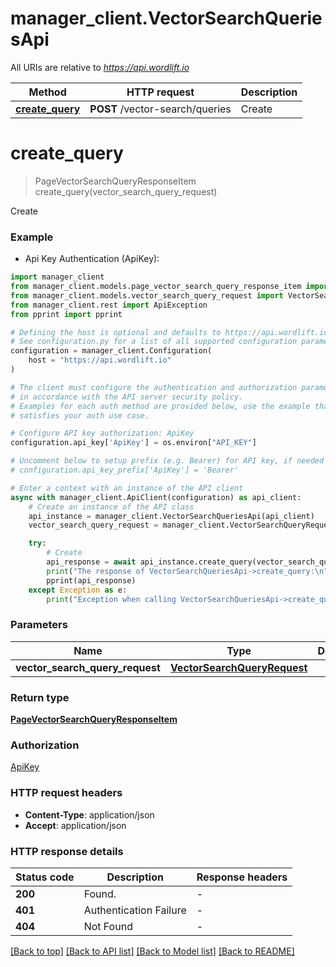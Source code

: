 # manager_client.VectorSearchQueriesApi

All URIs are relative to *https://api.wordlift.io*

Method | HTTP request | Description
------------- | ------------- | -------------
[**create_query**](VectorSearchQueriesApi.md#create_query) | **POST** /vector-search/queries | Create


# **create_query**
> PageVectorSearchQueryResponseItem create_query(vector_search_query_request)

Create

### Example

* Api Key Authentication (ApiKey):

```python
import manager_client
from manager_client.models.page_vector_search_query_response_item import PageVectorSearchQueryResponseItem
from manager_client.models.vector_search_query_request import VectorSearchQueryRequest
from manager_client.rest import ApiException
from pprint import pprint

# Defining the host is optional and defaults to https://api.wordlift.io
# See configuration.py for a list of all supported configuration parameters.
configuration = manager_client.Configuration(
    host = "https://api.wordlift.io"
)

# The client must configure the authentication and authorization parameters
# in accordance with the API server security policy.
# Examples for each auth method are provided below, use the example that
# satisfies your auth use case.

# Configure API key authorization: ApiKey
configuration.api_key['ApiKey'] = os.environ["API_KEY"]

# Uncomment below to setup prefix (e.g. Bearer) for API key, if needed
# configuration.api_key_prefix['ApiKey'] = 'Bearer'

# Enter a context with an instance of the API client
async with manager_client.ApiClient(configuration) as api_client:
    # Create an instance of the API class
    api_instance = manager_client.VectorSearchQueriesApi(api_client)
    vector_search_query_request = manager_client.VectorSearchQueryRequest() # VectorSearchQueryRequest | 

    try:
        # Create
        api_response = await api_instance.create_query(vector_search_query_request)
        print("The response of VectorSearchQueriesApi->create_query:\n")
        pprint(api_response)
    except Exception as e:
        print("Exception when calling VectorSearchQueriesApi->create_query: %s\n" % e)
```



### Parameters


Name | Type | Description  | Notes
------------- | ------------- | ------------- | -------------
 **vector_search_query_request** | [**VectorSearchQueryRequest**](VectorSearchQueryRequest.md)|  | 

### Return type

[**PageVectorSearchQueryResponseItem**](PageVectorSearchQueryResponseItem.md)

### Authorization

[ApiKey](../README.md#ApiKey)

### HTTP request headers

 - **Content-Type**: application/json
 - **Accept**: application/json

### HTTP response details

| Status code | Description | Response headers |
|-------------|-------------|------------------|
**200** | Found. |  -  |
**401** | Authentication Failure |  -  |
**404** | Not Found |  -  |

[[Back to top]](#) [[Back to API list]](../README.md#documentation-for-api-endpoints) [[Back to Model list]](../README.md#documentation-for-models) [[Back to README]](../README.md)

